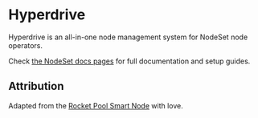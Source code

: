 # Hyperdrive

Hyperdrive is an all-in-one node management system for NodeSet node operators.

Check [the NodeSet docs pages](https://nodeset-org.gitbook.io/nodeset/node-operators/hyperdrive) for full documentation and setup guides.

## Attribution

Adapted from the [Rocket Pool Smart Node](https://github.com/rocket-pool/smartnode) with love.

